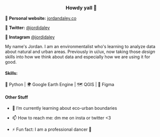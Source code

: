 
<h3 align="center"> Howdy yall 🤠 </h2>

📝 **Personal website:** [jordandaley.co](https://www.jordandaley.co/)

🐥 **Twitter:** [@jordidaley](https://twitter.com/jordidaley)
 
📸 **Instagram** [@jordidaley](https://instagram.com/jordidaley)


My name's Jordan. I am an environmentalist who's learning to analyze data about natural and urban areas. Previously in ui/ux, now taking those *design* skills into how we think about data and especially how we are using it for good. 

#### Skills:

🐍 Python | 🌍 Google Earth Engine | 🗺 QGIS | 🎨 Figma


#### Other Stuff
- 🌱 I’m currently learning about eco-urban boundaries 

- 📫 How to reach me: dm me on insta or twitter <3 

- ⚡ Fun fact: I am a professional dancer 💃  


